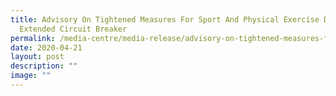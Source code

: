 ```yaml
---
title: Advisory On Tightened Measures For Sport And Physical Exercise During
  Extended Circuit Breaker
permalink: /media-centre/media-release/advisory-on-tightened-measures-for-sport-and-physical-exercise-during/
date: 2020-04-21
layout: post
description: ""
image: ""
---
```

